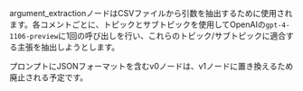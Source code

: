 argument_extractionノードはCSVファイルから引数を抽出するために使用されます。各コメントごとに、トピックとサブトピックを使用してOpenAIの`gpt-4-1106-preview`に1回の呼び出しを行い、これらのトピック/サブトピックに適合する主張を抽出しようとします。

プロンプトにJSONフォーマットを含むv0ノードは、v1ノードに置き換えるため廃止される予定です。